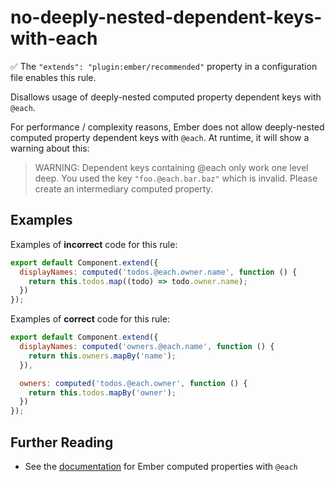 # no-deeply-nested-dependent-keys-with-each

✅ The `"extends": "plugin:ember/recommended"` property in a configuration file enables this rule.

Disallows usage of deeply-nested computed property dependent keys with `@each`.

For performance / complexity reasons, Ember does not allow deeply-nested computed property dependent keys with `@each`. At runtime, it will show a warning about this:

> WARNING: Dependent keys containing @each only work one level deep. You used the key `"foo.@each.bar.baz"` which is invalid. Please create an intermediary computed property.

## Examples

Examples of **incorrect** code for this rule:

```js
export default Component.extend({
  displayNames: computed('todos.@each.owner.name', function () {
    return this.todos.map((todo) => todo.owner.name);
  })
});
```

Examples of **correct** code for this rule:

```js
export default Component.extend({
  displayNames: computed('owners.@each.name', function () {
    return this.owners.mapBy('name');
  }),

  owners: computed('todos.@each.owner', function () {
    return this.todos.mapBy('owner');
  })
});
```

## Further Reading

- See the [documentation](https://guides.emberjs.com/release/object-model/computed-properties-and-aggregate-data/) for Ember computed properties with `@each`
